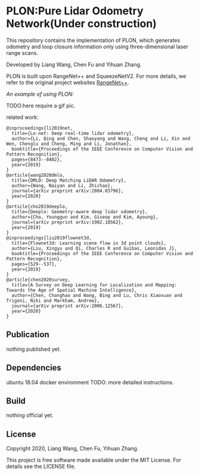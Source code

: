 # PLON:Pure Lidar Odometry Network(Under construction)

This repository contains the implementation of PLON, which generates odometry and loop closure information only using three-dimensional laser range scans.

Developed by Liang Wang, Chen Fu and Yihuan Zhang.

PLON is built upon RangeNet++ and SqueezeNetV2. For more details, we refer to the original project websites [RangeNet++](https://github.com/PRBonn/lidar-bonnetal). 

_An example of using PLON:_

TODO:here require a gif pic.

related work:

    @inproceedings{li2019net,
      title={Lo-net: Deep real-time lidar odometry},
      author={Li, Qing and Chen, Shaoyang and Wang, Cheng and Li, Xin and Wen, Chenglu and Cheng, Ming and Li, Jonathan},
      booktitle={Proceedings of the IEEE Conference on Computer Vision and Pattern Recognition},
      pages={8473--8482},
      year={2019}
    }
    @article{wang2020dmlo,
      title={DMLO: Deep Matching LiDAR Odometry},
      author={Wang, Naiyan and Li, Zhichao},
      journal={arXiv preprint arXiv:2004.03796},
      year={2020}
    }
    @article{cho2019deeplo,
      title={Deeplo: Geometry-aware deep lidar odometry},
      author={Cho, Younggun and Kim, Giseop and Kim, Ayoung},
      journal={arXiv preprint arXiv:1902.10562},
      year={2019}
    }
    @inproceedings{liu2019flownet3d,
      title={Flownet3d: Learning scene flow in 3d point clouds},
      author={Liu, Xingyu and Qi, Charles R and Guibas, Leonidas J},
      booktitle={Proceedings of the IEEE Conference on Computer Vision and Pattern Recognition},
      pages={529--537},
      year={2019}
    }
    @article{chen2020survey,
      title={A Survey on Deep Learning for Localization and Mapping: Towards the Age of Spatial Machine Intelligence},
      author={Chen, Changhao and Wang, Bing and Lu, Chris Xiaoxuan and Trigoni, Niki and Markham, Andrew},
      journal={arXiv preprint arXiv:2006.12567},
      year={2020}
    }

## Publication
nothing published yet.

##  Dependencies
ubuntu 18.04
docker environment
TODO: more detailed instructions.

## Build
nothing official yet.

## License


Copyright 2020, Liang Wang, Chen Fu, Yihuan Zhang.

This project is free software made available under the MIT License. For details see the LICENSE file.


















